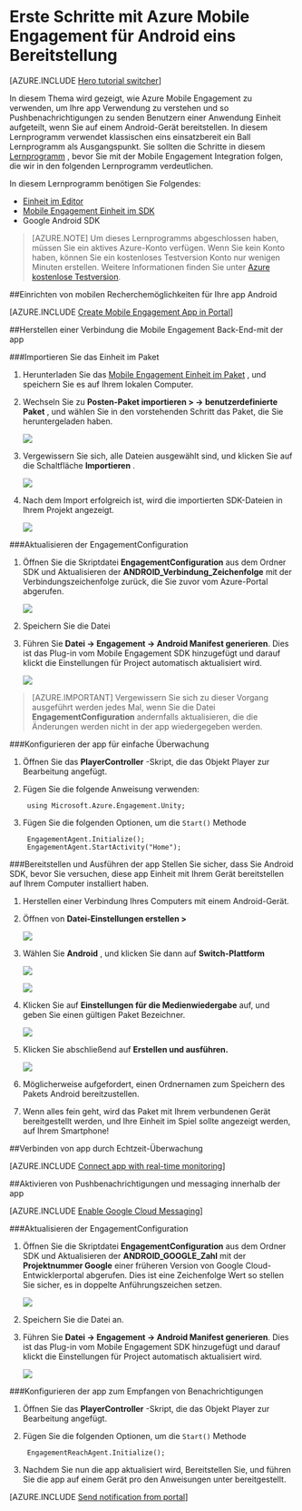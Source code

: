 <properties
    pageTitle="Erste Schritte mit Azure Mobile Engagement für Android eins Bereitstellung"
    description="Informationen Sie zur Verwendung von Azure Mobile Engagement mit Analytics und Pushbenachrichtigungen für Einheit apps bereitstellen für iOS-Geräte."
    services="mobile-engagement"
    documentationCenter="unity"
    authors="piyushjo"
    manager="erikre"
    editor="" />

<tags
    ms.service="mobile-engagement"
    ms.workload="mobile"
    ms.tgt_pltfrm="mobile-unity-android"
    ms.devlang="dotnet"
    ms.topic="hero-article"
    ms.date="08/19/2016"
    ms.author="piyushjo" />

# <a name="get-started-with-azure-mobile-engagement-for-unity-android-deployment"></a>Erste Schritte mit Azure Mobile Engagement für Android eins Bereitstellung

[AZURE.INCLUDE [Hero tutorial switcher](../../includes/mobile-engagement-hero-tutorial-switcher.md)]

In diesem Thema wird gezeigt, wie Azure Mobile Engagement zu verwenden, um Ihre app Verwendung zu verstehen und so Pushbenachrichtigungen zu senden Benutzern einer Anwendung Einheit aufgeteilt, wenn Sie auf einem Android-Gerät bereitstellen.
In diesem Lernprogramm verwendet klassischen eins einsatzbereit ein Ball Lernprogramm als Ausgangspunkt. Sie sollten die Schritte in diesem [Lernprogramm](mobile-engagement-unity-roll-a-ball.md) , bevor Sie mit der Mobile Engagement Integration folgen, die wir in den folgenden Lernprogramm verdeutlichen. 

In diesem Lernprogramm benötigen Sie Folgendes:

+ [Einheit im Editor](http://unity3d.com/get-unity)
+ [Mobile Engagement Einheit im SDK](https://aka.ms/azmeunitysdk)
+ Google Android SDK

> [AZURE.NOTE] Um dieses Lernprogramms abgeschlossen haben, müssen Sie ein aktives Azure-Konto verfügen. Wenn Sie kein Konto haben, können Sie ein kostenloses Testversion Konto nur wenigen Minuten erstellen. Weitere Informationen finden Sie unter [Azure kostenlose Testversion](https://azure.microsoft.com/pricing/free-trial/?WT.mc_id=A0E0E5C02&amp;returnurl=http%3A%2F%2Fazure.microsoft.com%2Fen-us%2Fdocumentation%2Farticles%2Fmobile-engagement-unity-android-get-started).

##<a id="setup-azme"></a>Einrichten von mobilen Recherchemöglichkeiten für Ihre app Android

[AZURE.INCLUDE [Create Mobile Engagement App in Portal](../../includes/mobile-engagement-create-app-in-portal-new.md)]

##<a id="connecting-app"></a>Herstellen einer Verbindung die Mobile Engagement Back-End-mit der app

###<a name="import-the-unity-package"></a>Importieren Sie das Einheit im Paket

1. Herunterladen Sie das [Mobile Engagement Einheit im Paket](https://aka.ms/azmeunitysdk) , und speichern Sie es auf Ihrem lokalen Computer. 

2. Wechseln Sie zu **Posten-Paket importieren > -> benutzerdefinierte Paket** , und wählen Sie in den vorstehenden Schritt das Paket, die Sie heruntergeladen haben. 

    ![][70] 

3. Vergewissern Sie sich, alle Dateien ausgewählt sind, und klicken Sie auf die Schaltfläche **Importieren** . 

    ![][71] 

4. Nach dem Import erfolgreich ist, wird die importierten SDK-Dateien in Ihrem Projekt angezeigt.  

    ![][72] 

###<a name="update-the-engagementconfiguration"></a>Aktualisieren der EngagementConfiguration

1. Öffnen Sie die Skriptdatei **EngagementConfiguration** aus dem Ordner SDK und Aktualisieren der **ANDROID\_Verbindung\_Zeichenfolge** mit der Verbindungszeichenfolge zurück, die Sie zuvor vom Azure-Portal abgerufen.  

    ![][73]

2. Speichern Sie die Datei 

3. Führen Sie **Datei -> Engagement -> Android Manifest generieren**. Dies ist das Plug-in vom Mobile Engagement SDK hinzugefügt und darauf klickt die Einstellungen für Project automatisch aktualisiert wird. 

    ![][74]

> [AZURE.IMPORTANT] Vergewissern Sie sich zu dieser Vorgang ausgeführt werden jedes Mal, wenn Sie die Datei **EngagementConfiguration** andernfalls aktualisieren, die die Änderungen werden nicht in der app wiedergegeben werden. 

###<a name="configure-the-app-for-basic-tracking"></a>Konfigurieren der app für einfache Überwachung

1. Öffnen Sie das **PlayerController** -Skript, die das Objekt Player zur Bearbeitung angefügt. 

2. Fügen Sie die folgende Anweisung verwenden:

        using Microsoft.Azure.Engagement.Unity;

3. Fügen Sie die folgenden Optionen, um die `Start()` Methode
    
        EngagementAgent.Initialize();
        EngagementAgent.StartActivity("Home");

###<a name="deploy-and-run-the-app"></a>Bereitstellen und Ausführen der app
Stellen Sie sicher, dass Sie Android SDK, bevor Sie versuchen, diese app Einheit mit Ihrem Gerät bereitstellen auf Ihrem Computer installiert haben. 

1. Herstellen einer Verbindung Ihres Computers mit einem Android-Gerät. 

2. Öffnen von **Datei-Einstellungen erstellen >** 

    ![][40]

3. Wählen Sie **Android** , und klicken Sie dann auf **Switch-Plattform**

    ![][51]

    ![][52]

4. Klicken Sie auf **Einstellungen für die Medienwiedergabe** auf, und geben Sie einen gültigen Paket Bezeichner. 

    ![][53]

5. Klicken Sie abschließend auf **Erstellen und ausführen.**

    ![][54]

6. Möglicherweise aufgefordert, einen Ordnernamen zum Speichern des Pakets Android bereitzustellen. 

7. Wenn alles fein geht, wird das Paket mit Ihrem verbundenen Gerät bereitgestellt werden, und Ihre Einheit im Spiel sollte angezeigt werden, auf Ihrem Smartphone! 

##<a id="monitor"></a>Verbinden von app durch Echtzeit-Überwachung

[AZURE.INCLUDE [Connect app with real-time monitoring](../../includes/mobile-engagement-connect-app-with-monitor.md)]

##<a id="integrate-push"></a>Aktivieren von Pushbenachrichtigungen und messaging innerhalb der app

[AZURE.INCLUDE [Enable Google Cloud Messaging](../../includes/mobile-engagement-enable-google-cloud-messaging.md)]

###<a name="update-the-engagementconfiguration"></a>Aktualisieren der EngagementConfiguration

1. Öffnen Sie die Skriptdatei **EngagementConfiguration** aus dem Ordner SDK und Aktualisieren der **ANDROID\_GOOGLE\_Zahl** mit der **Projektnummer Google** einer früheren Version von Google Cloud-Entwicklerportal abgerufen. Dies ist eine Zeichenfolge Wert so stellen Sie sicher, es in doppelte Anführungszeichen setzen. 

    ![][75]

2. Speichern Sie die Datei an. 

3. Führen Sie **Datei -> Engagement -> Android Manifest generieren**. Dies ist das Plug-in vom Mobile Engagement SDK hinzugefügt und darauf klickt die Einstellungen für Project automatisch aktualisiert wird. 

    ![][74]

###<a name="configure-the-app-to-receive-notifications"></a>Konfigurieren der app zum Empfangen von Benachrichtigungen

1. Öffnen Sie das **PlayerController** -Skript, die das Objekt Player zur Bearbeitung angefügt. 

2. Fügen Sie die folgenden Optionen, um die `Start()` Methode

        EngagementReachAgent.Initialize();

3. Nachdem Sie nun die app aktualisiert wird, Bereitstellen Sie, und führen Sie die app auf einem Gerät pro den Anweisungen unter bereitgestellt. 

[AZURE.INCLUDE [Send notification from portal](../../includes/mobile-engagement-android-send-push-from-portal.md)]

<!-- Images -->
[40]: ./media/mobile-engagement-unity-android-get-started/40.png
[70]: ./media/mobile-engagement-unity-android-get-started/70.png
[71]: ./media/mobile-engagement-unity-android-get-started/71.png
[72]: ./media/mobile-engagement-unity-android-get-started/72.png
[73]: ./media/mobile-engagement-unity-android-get-started/73.png
[74]: ./media/mobile-engagement-unity-android-get-started/74.png
[75]: ./media/mobile-engagement-unity-android-get-started/75.png
[51]: ./media/mobile-engagement-unity-android-get-started/51.png
[52]: ./media/mobile-engagement-unity-android-get-started/52.png
[53]: ./media/mobile-engagement-unity-android-get-started/53.png
[54]: ./media/mobile-engagement-unity-android-get-started/54.png
